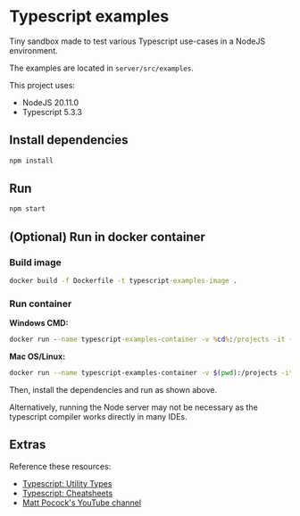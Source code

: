 # Typescript examples

Tiny sandbox made to test various Typescript use-cases in a NodeJS environment.

The examples are located in `server/src/examples`.

This project uses:
* NodeJS 20.11.0
* Typescript 5.3.3

## Install dependencies

```bash
npm install
```

## Run

```bash
npm start
```

## (Optional) Run in docker container

### Build image

```cmd
docker build -f Dockerfile -t typescript-examples-image .
```

### Run container

**Windows CMD:**
```cmd
docker run --name typescript-examples-container -v %cd%:/projects -it --rm typescript-examples-image /bin/sh
```

**Mac OS/Linux:**
```bash
docker run --name typescript-examples-container -v $(pwd):/projects -it --rm typescript-examples-image /bin/sh
```

Then, install the dependencies and run as shown above. 

Alternatively, running the Node server may not be necessary as the typescript compiler works directly in many IDEs.

## Extras

Reference these resources:
* [Typescript: Utility Types](https://www.typescriptlang.org/docs/handbook/utility-types.html)
* [Typescript: Cheatsheets](https://www.typescriptlang.org/cheatsheets)
* [Matt Pocock's YouTube channel](https://www.youtube.com/@mattpocockuk)